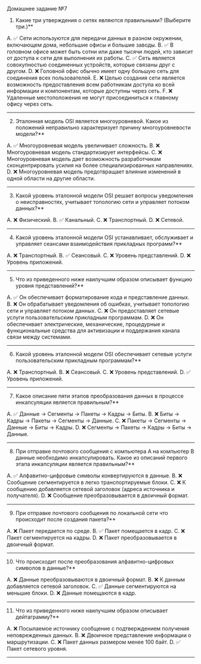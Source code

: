 Домашнее задание №7

1. Какие три утверждения о сетях являются правильными? (Выберите три.)**

A. ✅ Сети используются для передачи данных в разном окружении, включающем дома, небольшие офисы и большие заводы.
B. ✅ В головном офисе может быть сотни или даже тысячи людей, кто зависит от доступа к сети для выполнения их работы.
C. ✅ Сеть является совокупностью соединенных устройств, которые связаны друг с другом.
D. ❌ Головной офис обычно имеет одну большую сеть для соединения всех пользователей.
E. ❌ Целью создания сети является возможность предоставления всем работникам доступа ко всей информации и компонентам, которые доступны через сеть.
F. ❌ Удаленные местоположения не могут присоединиться к главному офису через сеть.

---

2. Эталонная модель OSI является многоуровневой. Какое из положений неправильно характеризует причину многоуровневости модели?**

A. ✅ Многоуровневая модель увеличивает сложность.
B. ❌ Многоуровневая модель стандартизирует интерфейсы.
C. ❌ Многоуровневая модель дает возможность разработчикам сконцентрировать усилия на более специализированных направлениях.
D. ❌ Многоуровневая модель предотвращает влияние изменений в одной области на другие области.

---

3. Какой уровень эталонной модели OSI решает вопросы уведомления о неисправностях, учитывает топологию сети и управляет потоком данных?**

A. ❌ Физический.
B. ✅ Канальный.
C. ❌ Транспортный.
D. ❌ Сетевой.

---

4. Какой уровень эталонной модели OSI устанавливает, обслуживает и управляет сеансами взаимодействия прикладных программ?**

A. ❌ Транспортный.
B. ✅ Сеансовый.
C. ❌ Уровень представлений.
D. ❌ Уровень приложений.

---

5. Что из приведенного ниже наилучшим образом описывает функцию уровня представлений?**

A. ✅ Он обеспечивает форматирование кода и представление данных.
B. ❌ Он обрабатывает уведомления об ошибках, учитывает топологию сети и управляет потоком данных.
C. ❌ Он предоставляет сетевые услуги пользовательским прикладным программам.
D. ❌ Он обеспечивает электрические, механические, процедурные и функциональные средства для активизации и поддержания канала связи между системами.

---

6. Какой уровень эталонной модели OSI обеспечивает сетевые услуги пользовательским прикладным программам?**

A. ❌ Транспортный.
B. ❌ Сеансовый.
C. ❌ Уровень представлений.
D. ✅ Уровень приложений.

---

7. Какое описание пяти этапов преобразования данных в процессе инкапсуляции является правильным?**

A. ✅ Данные → Сегменты → Пакеты → Кадры → Биты.
B. ❌ Биты → Кадры → Пакеты → Сегменты → Данные.
C. ❌ Пакеты → Сегменты → Данные → Биты → Кадры.
D. ❌ Сегменты → Пакеты → Кадры → Биты → Данные.

---

8. При отправке почтового сообщения с компьютера А на компьютер В данные необходимо инкапсулировать. Какое из описаний первого этапа инкапсуляции является правильным?**

A. ✅ Алфавитно-цифровые символы конвертируются в данные.
B. ❌ Сообщение сегментируется в легко транспортируемые блоки.
C. ❌ К сообщению добавляется сетевой заголовок (адреса источника и получателя).
D. ❌ Сообщение преобразовывается в двоичный формат.

---

9. При отправке почтового сообщения по локальной сети что происходит после создания пакета?**

A. ❌ Пакет передается по среде.
B. ✅ Пакет помещается в кадр.
C. ❌ Пакет сегментируется на кадры.
D. ❌ Пакет преобразовывается в двоичный формат.

---

10. Что происходит после преобразования алфавитно-цифровых символов в данные?**

A. ❌ Данные преобразовываются в двоичный формат.
B. ❌ К данным добавляется сетевой заголовок.
C. ✅ Данные сегментируются на меньшие блоки.
D. ❌ Данные помещаются в кадр.

---

11. Что из приведенного ниже наилучшим образом описывает дейтаграмму?**

A. ❌ Посылаемое источнику сообщение с подтверждением получения неповрежденных данных.
B. ❌ Двоичное представление информации о маршрутизации.
C. ❌ Пакет данных размером менее 100 байт.
D. ✅ Пакет сетевого уровня.

---
